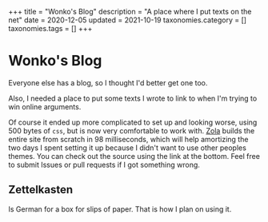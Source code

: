 +++
title               = "Wonko's Blog"
description         = "A place where I put texts on the net"
date                = 2020-12-05
updated             = 2021-10-19
taxonomies.category = []
taxonomies.tags     = []
+++

# Wonko's Blog

Everyone else has a blog, so I thought I'd better get one too.

Also, I needed a place to put some texts I wrote to link to when I'm trying to win online arguments.

Of course it ended up more complicated to set up and looking worse, using 500
bytes of `css`, but is now very comfortable to work with.
[Zola](https://www.getzola.org/) builds the entire site from scratch in 98
milliseconds, which will help amortizing the two days I spent setting it up
because I didn't want to use other peoples themes.
You can check out the source using the link at the bottom. Feel free to submit
Issues or pull requests if I got something wrong.

## Zettelkasten

Is German for a box for slips of paper. That is how I plan on using it.
